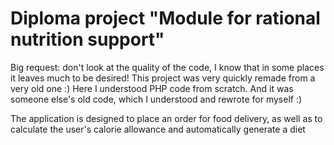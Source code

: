 # Diploma project "Module for rational nutrition support"

Big request: don't look at the quality of the code, I know that in some places it leaves much to be desired! This project was very quickly remade from a very old one :)
Here I understood PHP code from scratch. And it was someone else's old code, which I understood and rewrote for myself :)

The application is designed to place an order for food delivery, as well as to calculate the user's calorie allowance and automatically generate a diet
